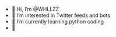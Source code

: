 - 👋 Hi, I’m @WHLLZZ
- 👀 I’m interested in Twitter feeds and bots
- 🌱 I’m currently learning python coding
- 💞️ 

